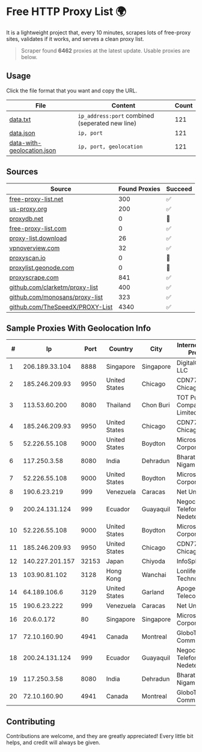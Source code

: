 
# Free HTTP Proxy List 🌍

It is a lightweight project that, every 10 minutes, scrapes lots of free-proxy sites, validates if it works, and serves a clean proxy list.


> Scraper found **6462** proxies at the latest update. Usable proxies are below.

## Usage

Click the file format that you want and copy the URL.


|File|Content|Count|
|----|-------|-----|
|[data.txt](https://raw.githubusercontent.com/themiralay/Proxy-List-World/master/data.txt)|`ip_address:port` combined (seperated new line)|121|
|[data.json](https://raw.githubusercontent.com/themiralay/Proxy-List-World/master/data.json)|`ip, port`|121|
|[data-with-geolocation.json](https://raw.githubusercontent.com/themiralay/Proxy-List-World/master/data-with-geolocation.json)|`ip, port, geolocation`|121|

## Sources

|Source|Found Proxies|Succeed|
|------|-------------|-------|
|[free-proxy-list.net](https://free-proxy-list.net)|300|✅|
|[us-proxy.org](https://www.us-proxy.org)|200|✅|
|[proxydb.net](http://proxydb.net)|0|🚫|
|[free-proxy-list.com](https://free-proxy-list.com/?page=&port=&type%5B%5D=http&type%5B%5D=https&up_time=0&search=Search)|0|✅|
|[proxy-list.download](https://www.proxy-list.download/HTTP)|26|✅|
|[vpnoverview.com](https://vpnoverview.com/privacy/anonymous-browsing/free-proxy-servers)|32|✅|
|[proxyscan.io](https://www.proxyscan.io)|0|🚫|
|[proxylist.geonode.com](https://proxylist.geonode.com/api/proxy-list?limit=300&page=1&sort_by=lastChecked&sort_type=desc&protocols=http,https)|0|🚫|
|[proxyscrape.com](https://api.proxyscrape.com/v2/?request=displayproxies&protocol=http&timeout=10000&country=all&ssl=all&anonymity=all)|841|✅|
|[github.com/clarketm/proxy-list](https://raw.githubusercontent.com/clarketm/proxy-list/master/proxy-list-raw.txt)|400|✅|
|[github.com/monosans/proxy-list](https://raw.githubusercontent.com/monosans/proxy-list/main/proxies/http.txt)|323|✅|
|[github.com/TheSpeedX/PROXY-List](https://raw.githubusercontent.com/TheSpeedX/PROXY-List/master/http.txt)|4340|✅|


## Sample Proxies With Geolocation Info

|#|Ip|Port|Country|City|Internet Service Provider|
|-|--|----|-------|----|-------------------------|
|1|206.189.33.104|8888|Singapore|Singapore|DigitalOcean, LLC|
|2|185.246.209.93|9950|United States|Chicago|CDN77 - Chicago POP II|
|3|113.53.60.200|8080|Thailand|Chon Buri|TOT Public Company Limited|
|4|185.246.209.93|9950|United States|Chicago|CDN77 - Chicago POP II|
|5|52.226.55.108|9000|United States|Boydton|Microsoft Corporation|
|6|117.250.3.58|8080|India|Dehradun|Bharat Sanchar Nigam Ltd|
|7|52.226.55.108|9000|United States|Boydton|Microsoft Corporation|
|8|190.6.23.219|999|Venezuela|Caracas|Net Uno|
|9|200.24.131.124|999|Ecuador|Guayaquil|Negocios Y Telefonia Nedetel S.A|
|10|52.226.55.108|9000|United States|Boydton|Microsoft Corporation|
|11|185.246.209.93|9950|United States|Chicago|CDN77 - Chicago POP II|
|12|140.227.201.157|32153|Japan|Chiyoda|InfoSphere|
|13|103.90.81.102|3128|Hong Kong|Wanchai|Lonlife Technology Co.|
|14|64.189.106.6|3129|United States|Garland|Apogee Telecom Inc.|
|15|190.6.23.222|999|Venezuela|Caracas|Net Uno|
|16|20.6.0.172|80|Singapore|Singapore|Microsoft Corporation|
|17|72.10.160.90|4941|Canada|Montreal|GloboTech Communications|
|18|200.24.131.124|999|Ecuador|Guayaquil|Negocios Y Telefonia Nedetel S.A|
|19|117.250.3.58|8080|India|Dehradun|Bharat Sanchar Nigam Ltd|
|20|72.10.160.90|4941|Canada|Montreal|GloboTech Communications|



## Contributing

Contributions are welcome, and they are greatly appreciated! Every
little bit helps, and credit will always be given.


